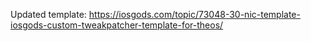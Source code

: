 Updated template: 
https://iosgods.com/topic/73048-30-nic-template-iosgods-custom-tweakpatcher-template-for-theos/
